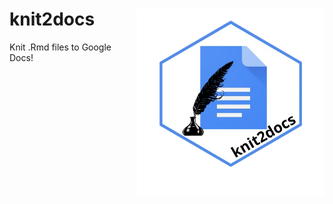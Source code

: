# knit2docs  <a href='https://github.com/benyamindsmith/knit2docs'><img src='https://github.com/benyamindsmith/knit2docs/blob/main/knit2docs_logo.png' align="right" height="300" /></a>

Knit .Rmd files to Google Docs!
